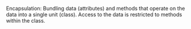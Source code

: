 Encapsulation: Bundling data (attributes) and methods that operate on the data into a single unit (class).
Access to the data is restricted to methods within the class.

